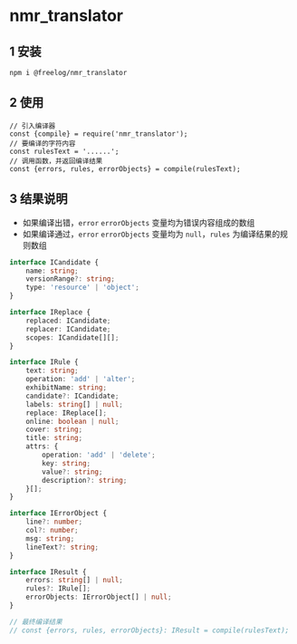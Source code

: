 # nmr_translator

## 1 安装

```
npm i @freelog/nmr_translator
```

## 2 使用

```
// 引入编译器
const {compile} = require('nmr_translator');
// 要编译的字符内容
const rulesText = '......';
// 调用函数，并返回编译结果
const {errors, rules, errorObjects} = compile(rulesText);
```

<!-- **注：规则语法概要** -->

## 3 结果说明
- 如果编译出错，```error``` ```errorObjects``` 变量均为错误内容组成的数组
- 如果编译通过，```error```  ```errorObjects``` 变量均为 ```null```，```rules``` 为编译结果的规则数组


```typescript
interface ICandidate {
    name: string;
    versionRange?: string;
    type: 'resource' | 'object';
}

interface IReplace {
    replaced: ICandidate;
    replacer: ICandidate;
    scopes: ICandidate[][];
}

interface IRule {
    text: string;
    operation: 'add' | 'alter';
    exhibitName: string;
    candidate?: ICandidate;
    labels: string[] | null;
    replace: IReplace[];
    online: boolean | null;
    cover: string;
    title: string;
    attrs: {
        operation: 'add' | 'delete'; 
        key: string;
        value?: string;
        description?: string;
    }[];
}

interface IErrorObject {
    line?: number;
    col?: number;
    msg: string;
    lineText?: string;
}

interface IResult {
    errors: string[] | null;
    rules?: IRule[];
    errorObjects: IErrorObject[] | null;
}

// 最终编译结果
// const {errors, rules, errorObjects}: IResult = compile(rulesText);
```
